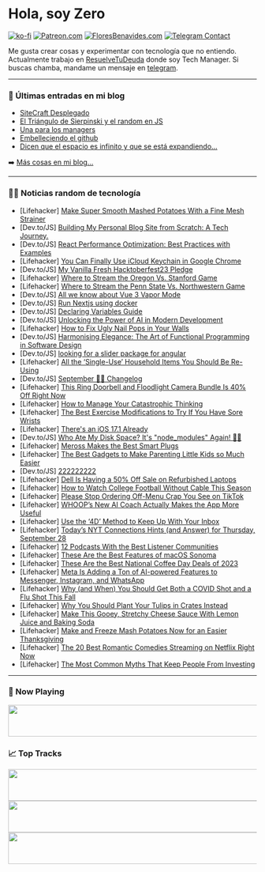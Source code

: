 # Hola, soy Zero

[![ko-fi](https://ko-fi.com/img/githubbutton_sm.svg)](https://ko-fi.com/J3J4N0LUK)
[![Patreon.com](https://img.shields.io/endpoint.svg?url=https%3A%2F%2Fshieldsio-patreon.vercel.app%2Fapi%3Fusername%3Dzerodragon%26type%3Dpatrons&style=for-the-badge)](https://patreon.com/zerodragon)
[![FloresBenavides.com](https://img.shields.io/website?down_message=oops&label=MiBlog&style=for-the-badge&up_message=online&url=https%3A%2F%2Ffloresbenavides.com)](https://floresbenavides.com)
[![Telegram Contact](https://img.shields.io/badge/escr%C3%ADbeme-ZeroDragon-%2326A5E4?style=for-the-badge&logo=telegram)](https://t.me/zerodragon)

Me gusta crear cosas y experimentar con tecnología que no entiendo.
Actualmente trabajo en [ResuelveTuDeuda](http://github.com/resuelve) donde soy Tech Manager.
Si buscas chamba, mandame un mensaje en [telegram](https://t.me/zerodragon).

---

### 📕 Últimas entradas en mi blog
<!-- BLOG-POST-LIST:START -->
- [SiteCraft Desplegado](https://floresbenavides.com/sitecraft-desplegado/)
- [El Triángulo de Sierpinski y el random en JS](https://floresbenavides.com/el-triangulo-de-sierpinski-y-el-random-en-js/)
- [Una para los managers](https://floresbenavides.com/una-para-los-managers/)
- [Embelleciendo el github](https://floresbenavides.com/embelleciendo-el-github/)
- [Dicen que el espacio es infinito y que se está expandiendo…](https://floresbenavides.com/dicen-que-el-espacio-es-infinito-y-que-se-esta-expandiendo/)
<!-- BLOG-POST-LIST:END -->

➡️ [Más cosas en mi blog...](https://floresbenavides.com)

---

### 👨‍💻 Noticias random de tecnología
<!-- TECH-POSTS:START -->
- [Lifehacker] [Make Super Smooth Mashed Potatoes With a Fine Mesh Strainer](https://lifehacker.com/how-to-make-mashed-potatoes-without-lumps-1850883812)
- [Dev.to/JS] [Building My Personal Blog Site from Scratch: A Tech Journey.](https://dev.to/eneaslari/building-my-personal-blog-site-from-scratch-a-tech-journey-1hpj)
- [Dev.to/JS] [React Performance Optimization: Best Practices with Examples](https://dev.to/chintanonweb/react-performance-optimization-best-practices-with-examples-3c76)
- [Lifehacker] [You Can Finally Use iCloud Keychain in Google Chrome](https://lifehacker.com/you-can-finally-use-icloud-keychain-in-google-chrome-1850883588)
- [Dev.to/JS] [My Vanilla Fresh Hacktoberfest23 Pledge](https://dev.to/overflow/my-vanilla-fresh-hacktoberfest23-pledge-39kn)
- [Lifehacker] [Where to Stream the Oregon Vs. Stanford Game](https://lifehacker.com/where-to-stream-the-oregon-vs-stanford-game-1850883655)
- [Lifehacker] [Where to Stream the Penn State Vs. Northwestern Game](https://lifehacker.com/where-to-stream-the-penn-state-vs-northwestern-game-1850882748)
- [Dev.to/JS] [All we know about Vue 3 Vapor Mode](https://dev.to/icarusgk/all-we-know-about-vue-3-vapor-mode-3nfa)
- [Dev.to/JS] [Run Nextjs using docker](https://dev.to/rupadana/run-nextjs-using-docker-1a38)
- [Dev.to/JS] [Declaring Variables Guide](https://dev.to/shreddinpenguin/declaring-variables-guide-2a1d)
- [Dev.to/JS] [Unlocking the Power of AI in Modern Development](https://dev.to/thclinical/unlocking-the-power-of-ai-in-modern-development-4hb6)
- [Lifehacker] [How to Fix Ugly Nail Pops in Your Walls](https://lifehacker.com/how-to-fix-nail-pops-in-walls-1850882251)
- [Dev.to/JS] [Harmonising Elegance: The Art of Functional Programming in Software Design](https://dev.to/dr_anks/harmonising-elegance-the-art-of-functional-programming-in-software-design-32bh)
- [Dev.to/JS] [looking for a slider package for angular](https://dev.to/ash_sg/looking-for-a-slider-for-angular-1el6)
- [Lifehacker] [All the ‘Single-Use’ Household Items You Should Be Re-Using](https://lifehacker.com/all-the-single-use-household-items-you-should-be-re-u-1850883065)
- [Dev.to/JS] [September 🧑‍💻 Changelog](https://dev.to/basestack/september-changelog-17np)
- [Lifehacker] [This Ring Doorbell and Floodlight Camera Bundle Is 40% Off Right Now](https://lifehacker.com/this-ring-doorbell-and-floodlight-camera-bundle-is-40-1850882729)
- [Lifehacker] [How to Manage Your Catastrophic Thinking](https://lifehacker.com/how-to-manage-your-catastrophic-thinking-1850880206)
- [Lifehacker] [The Best Exercise Modifications to Try If You Have Sore Wrists](https://lifehacker.com/the-best-exercise-modifications-to-try-if-you-have-sore-1850881098)
- [Lifehacker] [There&#39;s an iOS 17.1 Already](https://lifehacker.com/theres-an-ios-17-1-already-1850882032)
- [Dev.to/JS] [Who Ate My Disk Space? It&#39;s &quot;node_modules&quot; Again! 🕵️‍♂️](https://dev.to/maurerkrisztian/who-ate-my-disk-space-its-nodemodules-again-23dp)
- [Lifehacker] [Meross Makes the Best Smart Plugs](https://lifehacker.com/meross-makes-the-best-smart-plugs-1850879264)
- [Lifehacker] [The Best Gadgets to Make Parenting Little Kids so Much Easier](https://lifehacker.com/the-best-gadgets-to-make-parenting-little-kids-so-much-1850879745)
- [Dev.to/JS] [222222222](https://dev.to/b5321766a/222222222-41dj)
- [Lifehacker] [Dell Is Having a 50% Off Sale on Refurbished Laptops](https://lifehacker.com/dell-is-having-a-50-off-sale-on-refurbished-laptops-1850880524)
- [Lifehacker] [How to Watch College Football Without Cable This Season](https://lifehacker.com/how-to-watch-college-football-without-cable-this-season-1850880861)
- [Lifehacker] [Please Stop Ordering Off-Menu Crap You See on TikTok](https://lifehacker.com/please-stop-ordering-off-menu-crap-you-see-on-tiktok-1850880309)
- [Lifehacker] [WHOOP’s New AI Coach Actually Makes the App More Useful](https://lifehacker.com/whoop-s-new-ai-coach-actually-makes-the-app-more-useful-1850879568)
- [Lifehacker] [Use the ‘4D’ Method to Keep Up With Your Inbox](https://lifehacker.com/use-the-4d-method-to-keep-up-with-your-inbox-1850878672)
- [Lifehacker] [Today’s NYT Connections Hints &lpar;and Answer&rpar; for Thursday, September 28](https://lifehacker.com/nyt-connections-answer-today-september-28-2023-1850877476)
- [Lifehacker] [12 Podcasts With the Best Listener Communities](https://lifehacker.com/best-podcast-fan-communities-1850878619)
- [Lifehacker] [These Are the Best Features of macOS Sonoma](https://lifehacker.com/the-best-features-of-macos-sonoma-1850879931)
- [Lifehacker] [These Are the Best National Coffee Day Deals of 2023](https://lifehacker.com/the-best-national-coffee-day-deals-1850878856)
- [Lifehacker] [Meta Is Adding a Ton of AI-powered Features to Messenger, Instagram, and WhatsApp](https://lifehacker.com/ai-features-instagram-messenger-whatsapp-1850879342)
- [Lifehacker] [Why &lpar;and When&rpar; You Should Get Both a COVID Shot and a Flu Shot This Fall](https://lifehacker.com/why-and-when-you-should-get-both-a-covid-shot-and-a-f-1850736032)
- [Lifehacker] [Why You Should Plant Your Tulips in Crates Instead](https://lifehacker.com/best-way-to-plant-tulip-bulbs-for-landscaping-1850878528)
- [Lifehacker] [Make This Gooey, Stretchy Cheese Sauce With Lemon Juice and Baking Soda](https://lifehacker.com/make-this-gooey-stretchy-cheese-sauce-with-lemon-juice-1850879631)
- [Lifehacker] [Make and Freeze Mash Potatoes Now for an Easier Thanksgiving](https://lifehacker.com/you-can-freeze-and-reheat-mashed-potatoes-for-thanksgiv-1830102087)
- [Lifehacker] [The 20 Best Romantic Comedies Streaming on Netflix Right Now](https://lifehacker.com/the-best-romantic-comedies-streaming-on-netflix-right-n-1850873654)
- [Lifehacker] [The Most Common Myths That Keep People From Investing](https://lifehacker.com/the-most-common-myths-that-keep-people-from-investing-1850878694)<!-- TECH-POSTS:END -->

---

### 🎵 Now Playing
<a href="https://spotify-now-playing-dun.vercel.app/now-playing?open"><img src="https://spotify-now-playing-dun.vercel.app/now-playing" width="540" height="64"></a>

### 📈 Top Tracks
<a href="https://spotify-now-playing-dun.vercel.app/top-tracks?i=1&open"><img src="https://spotify-now-playing-dun.vercel.app/top-tracks?i=1" width="540" height="64"></a>
<a href="https://spotify-now-playing-dun.vercel.app/top-tracks?i=2&open"><img src="https://spotify-now-playing-dun.vercel.app/top-tracks?i=2" width="540" height="64"></a>
<a href="https://spotify-now-playing-dun.vercel.app/top-tracks?i=3&open"><img src="https://spotify-now-playing-dun.vercel.app/top-tracks?i=3" width="540" height="64"></a>
